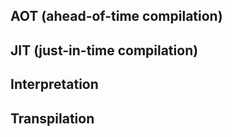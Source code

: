 ## AOT (ahead-of-time compilation)

## JIT (just-in-time compilation)

## Interpretation

## Transpilation